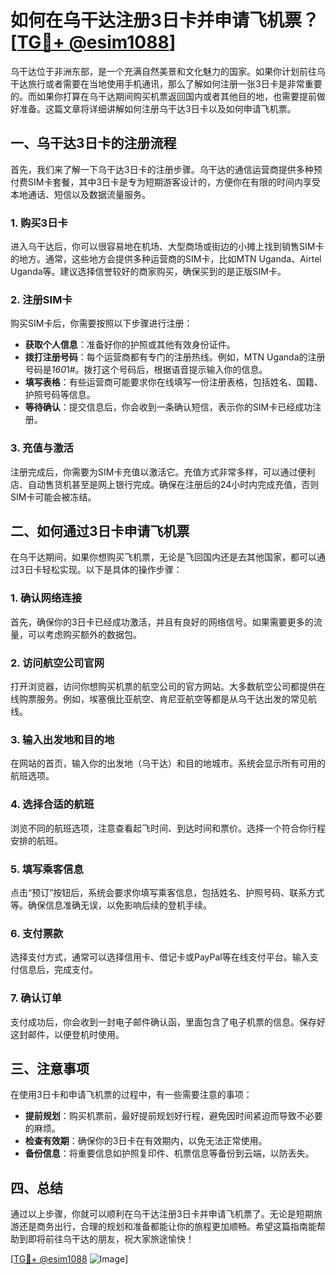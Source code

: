 # 如何在乌干达注册3日卡并申请飞机票？[[TG💪+ @esim1088](https://t.me/s/esim1088)]

乌干达位于非洲东部，是一个充满自然美景和文化魅力的国家。如果你计划前往乌干达旅行或者需要在当地使用手机通讯，那么了解如何注册一张3日卡是非常重要的。而如果你打算在乌干达期间购买机票返回国内或者其他目的地，也需要提前做好准备。这篇文章将详细讲解如何注册乌干达3日卡以及如何申请飞机票。

## 一、乌干达3日卡的注册流程

首先，我们来了解一下乌干达3日卡的注册步骤。乌干达的通信运营商提供多种预付费SIM卡套餐，其中3日卡是专为短期游客设计的，方便你在有限的时间内享受本地通话、短信以及数据流量服务。

### 1. 购买3日卡

进入乌干达后，你可以很容易地在机场、大型商场或街边的小摊上找到销售SIM卡的地方。通常，这些地方会提供多种运营商的SIM卡，比如MTN Uganda、Airtel Uganda等。建议选择信誉较好的商家购买，确保买到的是正版SIM卡。

### 2. 注册SIM卡

购买SIM卡后，你需要按照以下步骤进行注册：

- **获取个人信息**：准备好你的护照或其他有效身份证件。
- **拨打注册号码**：每个运营商都有专门的注册热线。例如，MTN Uganda的注册号码是*160*1#。拨打这个号码后，根据语音提示输入你的信息。
- **填写表格**：有些运营商可能要求你在线填写一份注册表格，包括姓名、国籍、护照号码等信息。
- **等待确认**：提交信息后，你会收到一条确认短信，表示你的SIM卡已经成功注册。

### 3. 充值与激活

注册完成后，你需要为SIM卡充值以激活它。充值方式非常多样，可以通过便利店、自动售货机甚至是网上银行完成。确保在注册后的24小时内完成充值，否则SIM卡可能会被冻结。

## 二、如何通过3日卡申请飞机票

在乌干达期间，如果你想购买飞机票，无论是飞回国内还是去其他国家，都可以通过3日卡轻松实现。以下是具体的操作步骤：

### 1. 确认网络连接

首先，确保你的3日卡已经成功激活，并且有良好的网络信号。如果需要更多的流量，可以考虑购买额外的数据包。

### 2. 访问航空公司官网

打开浏览器，访问你想购买机票的航空公司的官方网站。大多数航空公司都提供在线购票服务。例如，埃塞俄比亚航空、肯尼亚航空等都是从乌干达出发的常见航线。

### 3. 输入出发地和目的地

在网站的首页，输入你的出发地（乌干达）和目的地城市。系统会显示所有可用的航班选项。

### 4. 选择合适的航班

浏览不同的航班选项，注意查看起飞时间、到达时间和票价。选择一个符合你行程安排的航班。

### 5. 填写乘客信息

点击“预订”按钮后，系统会要求你填写乘客信息，包括姓名、护照号码、联系方式等。确保信息准确无误，以免影响后续的登机手续。

### 6. 支付票款

选择支付方式，通常可以选择信用卡、借记卡或PayPal等在线支付平台。输入支付信息后，完成支付。

### 7. 确认订单

支付成功后，你会收到一封电子邮件确认函，里面包含了电子机票的信息。保存好这封邮件，以便登机时使用。

## 三、注意事项

在使用3日卡和申请飞机票的过程中，有一些需要注意的事项：

- **提前规划**：购买机票前，最好提前规划好行程，避免因时间紧迫而导致不必要的麻烦。
- **检查有效期**：确保你的3日卡在有效期内，以免无法正常使用。
- **备份信息**：将重要信息如护照复印件、机票信息等备份到云端，以防丢失。

## 四、总结

通过以上步骤，你就可以顺利在乌干达注册3日卡并申请飞机票了。无论是短期旅游还是商务出行，合理的规划和准备都能让你的旅程更加顺畅。希望这篇指南能帮助到即将前往乌干达的朋友，祝大家旅途愉快！

[[TG💪+ @esim1088](https://t.me/s/esim1088) ![Image](https://i.postimg.cc/4NQfJmqS/Snipaste-2025-05-13-00-14-12.png)]